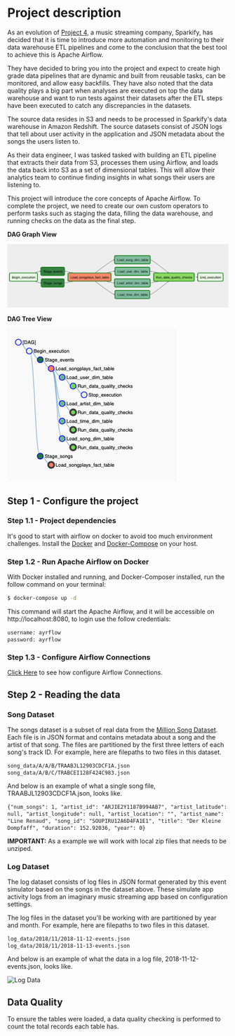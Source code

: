 # Project description
As an evolution of [Project 4](https://github.com/hedcler/udacity-dataengineer-project4), a music streaming company, Sparkify, has decided that it is time to introduce more automation and monitoring to their data warehouse ETL pipelines and come to the conclusion that the best tool to achieve this is Apache Airflow.

They have decided to bring you into the project and expect to create high grade data pipelines that are dynamic and built from reusable tasks, can be monitored, and allow easy backfills. They have also noted that the data quality plays a big part when analyses are executed on top the data warehouse and want to run tests against their datasets after the ETL steps have been executed to catch any discrepancies in the datasets.

The source data resides in S3 and needs to be processed in Sparkify's data warehouse in Amazon Redshift. The source datasets consist of JSON logs that tell about user activity in the application and JSON metadata about the songs the users listen to.

As their data engineer, I was tasked tasked with building an ETL pipeline that extracts their data from S3, processes them using Airflow, and loads the data back into S3 as a set of dimensional tables. This will allow their analytics team to continue finding insights in what songs their users are listening to.

This project will introduce the core concepts of Apache Airflow. To complete the project, we need to create our own custom operators to perform tasks such as staging the data, filling the data warehouse, and running checks on the data as the final step.

**DAG Graph View**

![DAG Graph View](./docs/img/dag-graph-view.png)

**DAG Tree View**

![DAG Tree View](./docs/img/dag-tree-view.png)


## Step 1 - Configure the project

### Step 1.1 - Project dependencies
It's good to start with airflow on docker to avoid too much environment challenges. 
Install the [Docker](https://docs.docker.com/get-docker/) and [Docker-Compose](https://docs.docker.com/compose/install/) on your host.

### Step 1.2 - Run Apache Airflow on Docker
With Docker installed and running, and Docker-Composer installed, run the follow command on your terminal:

```sh
$ docker-compose up -d
```

This command will start the Apache Airflow, and it will be accessible on http://localhost:8080, to login use the follow credentials:

```
username: ayrflow
password: ayrflow
```
### Step 1.3 - Configure Airflow Connections

[Click Here](./docs/add-airflow-connection.md) to see how configure Airflow Connections.


## Step 2 - Reading the data

### Song Dataset
The songs dataset is a subset of real data from the [Million Song Dataset](https://labrosa.ee.columbia.edu/millionsong). Each file is in JSON format and contains metadata about a song and the artist of that song. The files are partitioned by the first three letters of each song's track ID. For example, here are filepaths to two files in this dataset.

```
song_data/A/A/B/TRAABJL12903CDCF1A.json
song_data/A/B/C/TRABCEI128F424C983.json
```

And below is an example of what a single song file, TRAABJL12903CDCF1A.json, looks like.

```
{"num_songs": 1, "artist_id": "ARJIE2Y1187B994AB7", "artist_latitude": null, "artist_longitude": null, "artist_location": "", "artist_name": "Line Renaud", "song_id": "SOUPIRU12A6D4FA1E1", "title": "Der Kleine Dompfaff", "duration": 152.92036, "year": 0}
```

**IMPORTANT:** As a example we will work with local zip files that needs to be unziped.

### Log Dataset

The log dataset consists of log files in JSON format generated by this event simulator based on the songs in the dataset above. These simulate app activity logs from an imaginary music streaming app based on configuration settings.

The log files in the dataset you'll be working with are partitioned by year and month. For example, here are filepaths to two files in this dataset.

```
log_data/2018/11/2018-11-12-events.json
log_data/2018/11/2018-11-13-events.json
```

And below is an example of what the data in a log file, 2018-11-12-events.json, looks like.

![Log Data](./img/log-data.png)

## Data Quality
To ensure the tables were loaded, a data quality checking is performed to count the total records each table has.